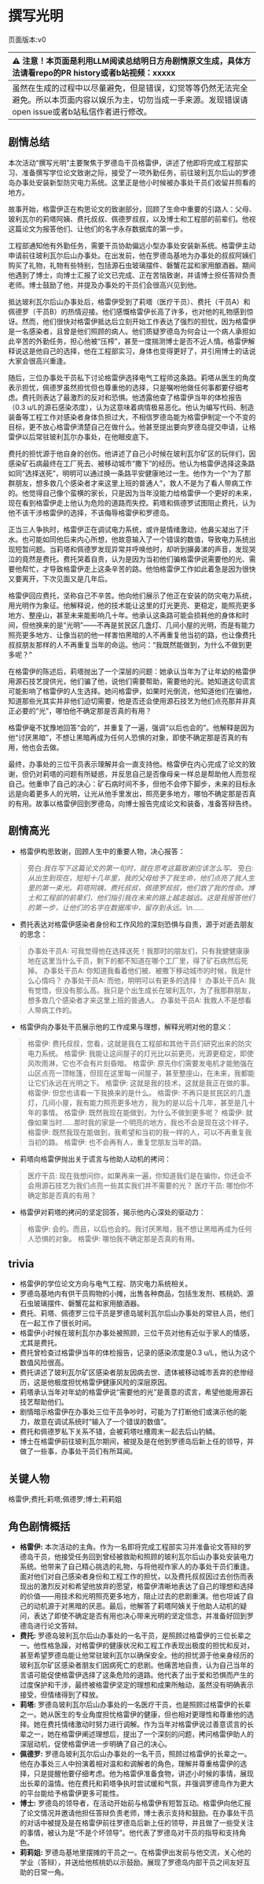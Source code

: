 # 撰写光明
页面版本:v0
 

| :warning: 注意！本页面是利用LLM阅读总结明日方舟剧情原文生成，具体方法请看repo的PR history或者b站视频：xxxxx           |
|:----------------------------|
| 虽然在生成的过程中以尽量避免，但是错误，幻觉等等仍然无法完全避免。所以本页面内容以娱乐为主，切勿当成一手来源。发现错误请open issue或者b站私信作者进行修改。|



## 剧情总结
本次活动“撰写光明”主要聚焦于罗德岛干员格雷伊，讲述了他即将完成工程部实习、准备撰写学位论文致谢之际，接受了一项外勤任务，前往玻利瓦尔后山的罗德岛办事处安装新型防灾电力系统。这里正是他小时候被办事处干员们收留并照看的地方。

故事开始，格雷伊正在构思论文的致谢部分，回顾了生命中重要的引路人：父母、玻利瓦尔的莉塔阿姨、费托叔叔、佩德罗叔叔，以及博士和工程部的前辈们。他视这篇论文为报答他们、让他们的名字永存数据库的第一步。

工程部通知他有外勤任务，需要干员协助偏远小型办事处安装新系统。格雷伊主动申请前往玻利瓦尔后山办事处。在出发前，他在罗德岛基地为办事处的叔叔阿姨们购买了礼物，礼物有些特别，包括源石虫玻璃摆件、磐蟹花盆和家用酿酒器。期间他遇到了博士，向博士汇报了论文已完成、正在苦恼致谢，并请博士担任答辩负责老师。博士鼓励了他，并提及办事处的干员们会很高兴见到他。

抵达玻利瓦尔后山办事处后，格雷伊受到了莉塔（医疗干员）、费托（干员A）和佩德罗（干员B）的热情迎接。他们感慨格雷伊长高了许多，也对他的礼物感到惊讶。然而，他们很快对格雷伊抵达后立刻开始工作表达了强烈的担忧，因为格雷伊是一名感染者，且曾是他们照顾的病人。他们质疑罗德岛为何会让一个病人承担如此辛苦的外勤任务，担心他被“压榨”，甚至一度揣测博士是否不近人情。格雷伊解释说这是他自己的选择，他在工程部实习，身体也变得更好了，并引用博士的话说大家会很高兴重逢。

随后，三位办事处干员私下讨论格雷伊选择电气工程师这条路。莉塔从医生的角度表示担忧，佩德罗虽然担忧但也尊重他的选择，只是嘱咐他做任何事都要仔细考虑。费托则表达了最激烈的反对和恐惧。他透露他查了格雷伊当年的体检报告（0.3 u/L的源石感染浓度），认为这意味着病情极易恶化。他认为编写代码、制造装备等工程工作对感染者身体负担过大，不相信罗德岛能为格雷伊制定一个不变的目标，更不放心格雷伊清楚自己在做什么。他甚至提出要向罗德岛提交申请，让格雷伊以后常驻玻利瓦尔办事处，在他眼皮底下。

费托的担忧源于他自身的创伤。他讲述了自己小时候在玻利瓦尔矿区的玩伴们，因感染矿石病最终在工厂死去、被移动城市“撒下”的经历。他认为格雷伊选择这条路如同“选择送死”，明明可以通过换一条路平安健康地过一生。他作为一个“为了那群朋友，想多救几个感染者才来这里上班的普通人”，救人不是为了看人带病工作的。他觉得自己像个蛮横的家长，只是因为当年没能力给格雷伊一个更好的未来，现在看到格雷伊走上他认为危险的道路而失控。莉塔和佩德罗试图阻止费托，认为他不该干涉格雷伊的选择，不该侮辱格雷伊和罗德岛。

正当三人争执时，格雷伊正在调试电力系统，或许是情绪激动，他鼻尖凝出了汗水。也可能如同他后来内心所想，他故意输入了一个错误的数值，导致电力系统出现短暂问题。当莉塔和佩德罗发现异常并呼唤他时，却听到擤鼻涕的声音，发现哭泣的竟然是费托。费托哭着自责，认为是因为当初他们骗格雷伊说需要他的光、需要他帮忙，才导致格雷伊走上这条辛苦的路。他怕格雷伊工作如此着急是因为很快又要离开，下次见面又是几年后。

格雷伊回应费托，坚称自己不辛苦。他向他们展示了他正在安装的防灾电力系统，用光明作为象征。他解释说，他的技术能让这里的灯光更亮、更稳定，能照亮更多地方、整座山，甚至未来能影响几十年。他承认这条路可能会损耗他的身体和时间，但他换来的是“光明”——不再是贫民区几盏灯、几间小屋的光明，而是有能力照亮更多地方、让像当初的他一样害怕黑暗的人不再重复他当初的路，也让像费托叔叔朋友那样的人不再重复当年的命运。他问：“我既然能做到，为什么不做到更多呢？”

在格雷伊的陈述后，莉塔抛出了一个深层的问题：她承认当年为了让年幼的格雷伊用源石技艺提供光，他们骗了他，说他们需要帮助，需要他的光。她知道这句谎言可能影响了格雷伊的人生选择。她问格雷伊，如果时光倒流，他知道他们在骗他，知道那些光其实并非他们迫切需要，他是否还会使用源石技艺为他们点亮那并非真正必要的“光”，哪怕他不确定那是否真的有用？

格雷伊毫不犹豫地回答“会的”，并重复了一遍，强调“以后也会的”。他解释是因为他“讨厌黑暗”，不想让黑暗再成为任何人恐惧的对象，即使不确定那是否真的有用，他也会去做。

最终，办事处的三位干员表示理解并会一直支持他。格雷伊在内心完成了论文的致谢，但仍对莉塔的问题有所疑惑，并反思自己是否像母亲一样总是帮助他人而忽视自己。他重申了自己的决心：矿石病时间不多，但他不会停下脚步，未来的目标永远是向着更多人的光明，让光从他手里发出，照亮更多地方，哪怕不确定那是否真的有用。故事以格雷伊回到罗德岛，向博士报告完成论文和装备，准备答辩告终。
## 剧情高光
- 格雷伊构思致谢，回顾人生中的重要人物，决心报答：
> 旁白:<i>我在写下这篇论文的第一句时，就在思考这篇致谢应该怎么写。</i>
> 旁白:<i>从出生到现在，短短十几年里，我的父母给予了我生命，他们点亮了我人生里的第一束光。莉塔阿姨，费托叔叔，佩德罗叔叔，他们救了我的性命。博士和工程部的前辈们，他们指引我在未来的路上越走越远。这是我报答他们的第一步，让他们的名字在数据库中，留存到永远。\n......</i>

- 费托表达对格雷伊感染者身份和工作风险的深刻恐惧与自责，源于对逝去朋友的思念：
> 办事处干员A: 可我觉得他在选择送死！我那时的朋友们，只有我健健康康地在这里当什么干员，剩下的都不知道在哪个工厂里，得了矿石病然后死掉。
> 办事处干员A: 你知道我看着他们被、被撒下移动城市的时候，我是什么心情吗？
> 办事处干员A: 而他，明明可以有更多的选择！
> 办事处干员A: 我有觉悟，但没有那么高。我只是个出生成长在玻利瓦尔，为了我那群朋友，想多救几个感染者才来这里上班的普通人。
> 办事处干员A: 我救人不是想看人带病工作的。

- 格雷伊向办事处干员展示他的工作成果与理想，解释光明对他的意义：
> 格雷伊: 费托叔叔，您看，这就是我在工程部和其他干员们研究出来的防灾电力系统。
> 格雷伊: 我能让这间屋子的灯光比以前更亮，光源更稳定，即使风吹雨淋，它也不会有片刻昏暗。
> 格雷伊: 原先你们需要发电机才能勉强在山区点亮一顶帐篷，但现在这里每一间屋子，甚至整座山，在未来，我都能让它们永远在光明之下。
> 格雷伊: 这就是我的技术，这就是我正在做的事。
> 格雷伊: 但您也请看一下我换来的是什么。
> 格雷伊: 不再只是贫民区的几盏灯，几间小屋，我有能力照亮更多地方，我为的是以后十几年，甚至是几十年的事情。
> 格雷伊: 既然我现在能做到，为什么不做到更多呢？
> 格雷伊: 就像如果当时......那时我的家是一个明亮的地方，我也不会是现在这个样子。
> 格雷伊: 既然我现在能做到，我希望和当初的我一样的人，可以不再重复我当初的路。
> 格雷伊: 也不会再有人，重复您朋友当年的路。

- 莉塔向格雷伊抛出关于谎言与他助人动机的拷问：
> 医疗干员: 现在我想问你，如果再来一遍，你知道我们是在骗你，你还会不会用源石技艺为我们点亮一些其实我们并不需要的光？
> 医疗干员: 哪怕你不确定那是否真的有用？

- 格雷伊对莉塔的拷问的坚定回答，揭示他内心深处的驱动力：
> 格雷伊: 会的。而且，以后也会的。我讨厌黑暗，我不想让黑暗再成为任何人恐惧的对象。
> 格雷伊: 哪怕我不确定那是否真的有用。
## trivia
- 格雷伊的学位论文方向与电气工程、防灾电力系统相关。
- 罗德岛基地内有供干员购物的小摊，出售各种商品，包括生发剂、核桃奶、源石虫玻璃摆件、磐蟹花盆和家用酿酒器。
- 费托、莉塔、佩德罗三位干员是罗德岛玻利瓦尔后山办事处的常驻人员，他们在一起工作了很长时间。
- 格雷伊小时候在玻利瓦尔办事处被照顾，三位干员对他有近似于家人的情感，尤其是费托。
- 费托曾检查过格雷伊当年的体检报告，记录的感染浓度是0.3 u/L，他认为这个数值风险很高。
- 费托讲述了玻利瓦尔矿区感染者朋友因病去世、遗体被移动城市丢弃的悲惨经历，这是他极度担忧格雷伊健康风险的深层原因。
- 莉塔承认当年对年幼的格雷伊说“需要他的光”是善意的谎言，希望他能用源石技艺帮助他们。
- 剧情暗示格雷伊在办事处三位干员争吵时，可能为了打断他们或演示他的能力，故意在调试系统时“输入了一个错误的数值”。
- 费托和佩德罗私下关系不错，会被莉塔吐槽周末一起去后山钓鳞。
- 博士在格雷伊前往玻利瓦尔期间，被提及是在他到罗德岛后新上任的领导，并做了一些事，办事处干员们有所耳闻。
## 关键人物
格雷伊;费托;莉塔;佩德罗;博士;莉莉姐
## 角色剧情概括
-   **格雷伊:** 本次活动的主角。作为一名即将完成工程部实习并准备论文答辩的罗德岛干员，他接受任务回到曾经被救助和照顾的玻利瓦尔后山办事处安装电力系统。他带来了自己精心挑选的礼物，与将他视作家人的办事处干员们重逢。面对他们对自己感染者身份和工程工作的担忧，以及费托叔叔因过去创伤而表现出的激烈反对和希望他放弃的愿望，格雷伊清晰地表达了自己的理想和选择的价值——用技术和光明照亮更多地方，阻止过去的悲剧重演。他也坦诚了自己的动机源于对黑暗的厌恶。最后，他解答了莉塔阿姨关于他助人动机的疑问，表达了即使不确定是否有用也决心带来光明的坚定信念，并准备好回到罗德岛进行论文答辩。
-   **费托:** 罗德岛玻利瓦尔后山办事处的一名干员，是照顾过格雷伊的三位长辈之一。他性格急躁，对格雷伊的健康状况和工程工作表现出极度的担忧和反对，甚至希望罗德岛能让他常驻玻利瓦尔以确保安全。他的担忧源于他亲身经历的玻利瓦尔矿区感染者朋友们因病死亡的悲剧。他痛苦地自责，认为自己当年的言语可能促使格雷伊选择了这条危险的道路。他代表了出于爱和恐惧而产生的过度保护和干涉，最终被格雷伊坚定的理想和成果所触动，虽然没有明确表示接受，但情绪得到了释放。
-   **莉塔:** 罗德岛玻利瓦尔后山办事处的一名医疗干员，也是照顾过格雷伊的长辈之一。她从医生的专业角度担忧格雷伊的健康，但也相对更理性和尊重他的选择。她在费托情绪激动时努力进行调解。作为当年对格雷伊说过善意谎言的长辈之一，她在格雷伊阐述理想后，提出了一个深刻的问题，拷问格雷伊助人的深层动机，促使格雷伊进一步明确了自己的决心。
-   **佩德罗:** 罗德岛玻利瓦尔后山办事处的一名干员，照顾过格雷伊的长辈之一。他在办事处三人中扮演着相对温和和调解者的角色，理解并尊重格雷伊的选择，只是提醒他要仔细考虑。他为格雷伊准备食物，讲述小时候的事情，展现出长辈的温情。他在费托和莉塔争执时尝试缓和气氛，并强调罗德岛作为更大的平台能给予格雷伊更多可能性。
-   **博士:** 罗德岛的领导者，在活动开始前与格雷伊有短暂互动。格雷伊向他汇报了论文情况并邀请他担任答辩负责老师，博士表示支持和鼓励。在办事处干员的对话中被提及是在格雷伊前往罗德岛后新上任的领导，并且做了一些受关注的事情，被认为是“不是个坏领导”。他代表了罗德岛对干员的指导和支持角色。
-   **莉莉姐:** 罗德岛基地里摆摊的干员之一。在格雷伊出发前与他交流，关心他的学业（答辩），并送给他核桃奶以示鼓励。展现了罗德岛内部干员之间友好互助的日常一角。